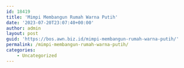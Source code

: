```yaml
---
id: 18419
title: 'Mimpi Membangun Rumah Warna Putih'
date: '2023-07-20T23:07:40+00:00'
author: admin
layout: post
guid: 'https://bos.awn.biz.id/mimpi-membangun-rumah-warna-putih/'
permalink: /mimpi-membangun-rumah-warna-putih/
categories:
    - Uncategorized
---
```


